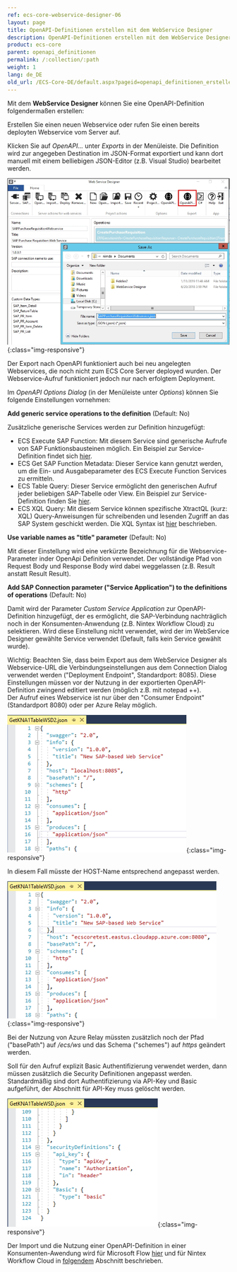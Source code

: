 ```yaml
---
ref: ecs-core-webservice-designer-06
layout: page
title: OpenAPI-Definitionen erstellen mit dem WebService Designer
description: OpenAPI-Definitionen erstellen mit dem WebService Designer
product: ecs-core
parent: openapi_definitionen
permalink: /:collection/:path
weight: 1
lang: de_DE
old_url: /ECS-Core-DE/default.aspx?pageid=openapi_definitionen_erstellen_wsd
---
```


Mit dem **WebService Designer** können Sie eine OpenAPI-Definition folgendermaßen erstellen: 

Erstellen Sie einen neuen Webservice oder rufen Sie einen bereits deployten Webservice vom Server auf. 

Klicken Sie auf *OpenAPI...* unter *Exports* in der Menüleiste. Die Definition wird zur angegeben Destination im JSON-Format exportiert und kann dort manuell mit einem belliebigen JSON-Editor (z.B. Visual Studio) bearbeitet werden. 

![ecscore-nwc_1](/img/content/ecscore-wsd_21.jpg){:class="img-responsive"}

Der Export nach OpenAPI funktioniert auch bei neu angelegten Webservices, die noch nicht zum ECS Core Server deployed wurden. Der Webservice-Aufruf funktioniert jedoch nur nach erfolgtem Deployment.

Im *OpenAPI Options Dialog* (in der Menüleiste unter *Options*) können Sie folgende Einstellungen vornehmen:


**Add generic service operations to the definition** (Default: No)

Zusätzliche generische Services werden zur Definition hinzugefügt:

- ECS Execute SAP Function: Mit diesem Service sind generische Aufrufe von SAP Funktionsbausteinen möglich. Ein Beispiel zur Service-Definition findet sich [hier](../../ecs-de/ecs-runtime/ecs-webservices/rest-ohne-tecs/ecs-funktionsbaustein-mit-rest).
- ECS Get SAP Function Metadata: Dieser Service kann genutzt werden, um die Ein- und Ausgabeparameter des ECS Execute Function Services zu ermitteln.
- ECS Table Query: Dieser Service ermöglicht den generischen Aufruf jeder beliebigen SAP-Tabelle oder View. Ein Beispiel zur Service-Definition finden Sie [hier](../../ecs-de/ecs-runtime/ecs-webservices/rest-ohne-tecs/ecs-tabelle-mit-rest). 
- ECS XQL Query: Mit diesem Service können spezifische XtractQL (kurz: XQL) Query-Anweisungen für schreibenden und lesenden Zugriff an das SAP System geschickt werden. Die XQL Syntax ist [hier](../../ecs-de/ecs-runtime/ecs-xtractql/ecs-xtractql-syntax) beschrieben. 

**Use variable names as "title" parameter** (Default: No)

Mit dieser Einstellung wird eine verkürzte Bezeichnung für die Webservice-Parameter inder OpenApi Definition verwendet. Der vollständige Pfad von Request Body und Response Body wird dabei weggelassen (z.B. Result anstatt Result Result).


**Add SAP Connection parameter ("Service Application") to the definitions of operations** (Default: No)

Damit wird der Parameter *Custom Service Application*  zur OpenAPI-Definition hinzugefügt, der es ermöglicht, die SAP-Verbindung nachträglich noch in der Konsumenten-Anwendung (z.B. Nintex Workflow Cloud) zu selektieren. Wird diese Einstellung nicht verwendet, wird der im WebService Designer gewählte Service verwendet (Default, falls kein Service gewählt wurde).  

Wichtig: Beachten Sie, dass beim Export aus dem WebService Designer als Webservice-URL die Verbindungseinstellungen aus dem Connection Dialog verwendet werden ("Deployment Endpoint", Standardport: 8085). Diese Einstellungen müssen vor der Nutzung in der exportierten OpenAPI-Definition zwingend editiert werden (möglich z.B. mit notepad ++). <br>
Der Aufruf eines Webservice ist nur über den "Consumer Endpoint" (Standardport 8080) oder per Azure Relay möglich.

![ecscore-nwc_1](/img/content/ecscore-wsd_22.png){:class="img-responsive"}
  
In diesem Fall müsste der HOST-Name entsprechend angepasst werden. 

![ecscore-nwc_1](/img/content/ecscore-wsd_23.png){:class="img-responsive"}

Bei der Nutzung von Azure Relay müssten zusätzlich noch der Pfad ("basePath") auf */ecs/ws* und das Schema ("schemes") auf *https* geändert werden.  

Soll für den Aufruf explizit Basic Authentifizierung verwendet werden, dann müssen zusätzlich die Security Definitionen angepasst werden. Standardmäßig sind dort Authentifizierung via API-Key und Basic aufgeführt, der Abschnitt für API-Key muss gelöscht werden.  

![ecscore-nwc_1](/img/content/ecscore-wsd_24.png){:class="img-responsive"}


Der Import und die Nutzung einer OpenAPI-Definition in einer Konsumenten-Awendung wird für Microsoft Flow [hier](../../integration_mit_office_365/integration_mit_microsoft_flow) und für Nintex Workflow Cloud in [folgendem](../../integration_mit_nintex/nintex_workflow_cloud) Abschnitt beschrieben.  